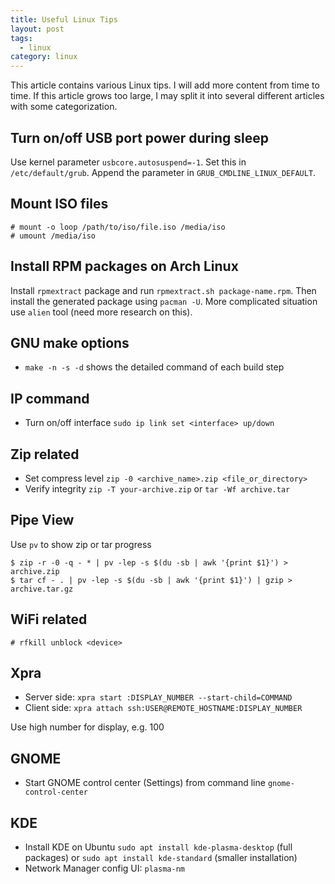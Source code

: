 ```yaml
---
title: Useful Linux Tips
layout: post
tags:
  - linux
category: linux
---
```


This article contains various Linux tips. I will add more content from time to time. If this article grows too large, I may split it into several different articles with some categorization.

<!--more-->

## Turn on/off USB port power during sleep

Use kernel parameter `usbcore.autosuspend=-1`. Set this in `/etc/default/grub`. Append the parameter in `GRUB_CMDLINE_LINUX_DEFAULT`.

## Mount ISO files

```console
# mount -o loop /path/to/iso/file.iso /media/iso
# umount /media/iso
```

## Install RPM packages on Arch Linux

Install `rpmextract` package and run `rpmextract.sh package-name.rpm`. Then install the generated package using `pacman -U`. More complicated situation use `alien` tool (need more research on this).

## GNU make options

- `make -n -s -d` shows the detailed command of each build step

## IP command

- Turn on/off interface `sudo ip link set <interface> up/down`

## Zip related

- Set compress level `zip -0 <archive_name>.zip <file_or_directory>`
- Verify integrity `zip -T your-archive.zip` or `tar -Wf archive.tar`

## Pipe View

Use `pv` to show zip or tar progress

```console
$ zip -r -0 -q - * | pv -lep -s $(du -sb | awk '{print $1}') > archive.zip
$ tar cf - . | pv -lep -s $(du -sb | awk '{print $1}') | gzip > archive.tar.gz
```

## WiFi related

```console
# rfkill unblock <device>
```

## Xpra

- Server side: `xpra start :DISPLAY_NUMBER --start-child=COMMAND`
- Client side: `xpra attach ssh:USER@REMOTE_HOSTNAME:DISPLAY_NUMBER`

Use high number for display, e.g. 100

## GNOME

- Start GNOME control center (Settings) from command line `gnome-control-center`

## KDE

- Install KDE on Ubuntu `sudo apt install kde-plasma-desktop` (full packages) or `sudo apt install kde-standard` (smaller installation)
- Network Manager config UI: `plasma-nm`
